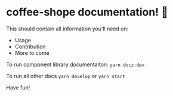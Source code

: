 # coffee-shope documentation! :blue_book:

This should contain all information you'll need on:
- Usage
- Contribution
- More to come


To run component library documentaiton: `yarn docz:dev`

To run all other docs `yarn develop` or `yarn start`

Have fun!
